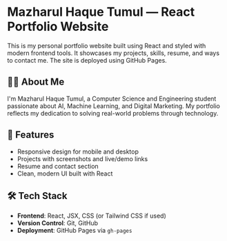 # Mazharul Haque Tumul — React Portfolio Website

This is my personal portfolio website built using React and styled with modern frontend tools. It showcases my projects, skills, resume, and ways to contact me. The site is deployed using GitHub Pages.

## 👨‍💻 About Me
I'm Mazharul Haque Tumul, a Computer Science and Engineering student passionate about AI, Machine Learning, and Digital Marketing. My portfolio reflects my dedication to solving real-world problems through technology.

## 🚀 Features
- Responsive design for mobile and desktop
- Projects with screenshots and live/demo links
- Resume and contact section
- Clean, modern UI built with React

## 🛠️ Tech Stack
- **Frontend**: React, JSX, CSS (or Tailwind CSS if used)
- **Version Control**: Git, GitHub
- **Deployment**: GitHub Pages via `gh-pages`




